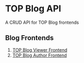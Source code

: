 # TOP Blog API
A CRUD API for TOP Blog frontends

## Blog Frontends
1. [TOP Blog Viewer Frontend](https://github.com/ajayfoo/top-blog-viewer-frontend)
2. [TOP Blog Author Frontend](https://github.com/ajayfoo/top-blog-author-frontend)
